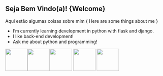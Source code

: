## Seja Bem Vindo(a)! {Welcome} 

Aqui estão algumas coisas sobre mim { Here are some things about me }

- I’m currently learning development in python with flask and django.
- I like back-end development!
- Ask me about python and programming!



<img src="https://cdn.jsdelivr.net/gh/devicons/devicon@latest/icons/python/python-original.svg" width = "70" height = "70" /><img src="https://cdn.jsdelivr.net/gh/devicons/devicon@latest/icons/html5/html5-original.svg" width = "70" height = "70"/><img src="https://cdn.jsdelivr.net/gh/devicons/devicon@latest/icons/unity/unity-original.svg" width = "70" height = "70"/>
            <img src="https://cdn.jsdelivr.net/gh/devicons/devicon@latest/icons/linux/linux-original.svg" width = "70" height = "70"/>
            <img src="https://cdn.jsdelivr.net/gh/devicons/devicon@latest/icons/javascript/javascript-original.svg" width = "70" height = "70"/>
          
          
          
          
